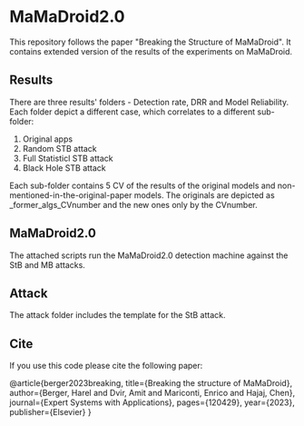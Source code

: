 # MaMaDroid2.0


This repository follows the paper "Breaking the Structure of MaMaDroid".
It contains extended version of the results of the experiments on MaMaDroid.

## Results
There are three results' folders - Detection rate, DRR and Model Reliability.
Each folder depict a different case, which correlates to a different sub-folder: 
1. Original apps
2. Random STB attack
3. Full Statisticl STB attack
4. Black Hole STB attack

Each sub-folder contains 5 CV of the results of the original models and non-mentioned-in-the-original-paper models. The originals are depicted as _former_algs_CVnumber and the new ones only by the CVnumber.

## MaMaDroid2.0
The attached scripts run the MaMaDroid2.0 detection machine against the StB and MB attacks.

## Attack
The attack folder includes the template for the StB attack.

## Cite
If you use this code please cite the following paper:

@article{berger2023breaking,
  title={Breaking the structure of MaMaDroid},
  author={Berger, Harel and Dvir, Amit and Mariconti, Enrico and Hajaj, Chen},
  journal={Expert Systems with Applications},
  pages={120429},
  year={2023},
  publisher={Elsevier}
}

